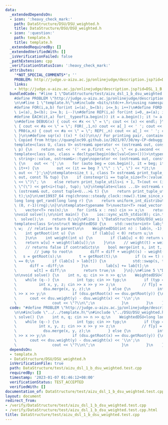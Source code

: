 ```yaml
---
data:
  _extendedDependsOn:
  - icon: ':heavy_check_mark:'
    path: DataStructure/DSU/DSU_weighted.h
    title: DataStructure/DSU/DSU_weighted.h
  - icon: ':question:'
    path: template.h
    title: template.h
  _extendedRequiredBy: []
  _extendedVerifiedWith: []
  _isVerificationFailed: false
  _pathExtension: cpp
  _verificationStatusIcon: ':heavy_check_mark:'
  attributes:
    '*NOT_SPECIAL_COMMENTS*': ''
    PROBLEM: http://judge.u-aizu.ac.jp/onlinejudge/description.jsp?id=DSL_1_B
    links:
    - http://judge.u-aizu.ac.jp/onlinejudge/description.jsp?id=DSL_1_B
  bundledCode: "#line 1 \"DataStructure/test/aizu_dsl_1_b_dsu_weighted.test.cpp\"\n\
    #define PROBLEM \"http://judge.u-aizu.ac.jp/onlinejudge/description.jsp?id=DSL_1_B\"\
    \n\n#line 1 \"template.h\"\n#include <bits/stdc++.h>\nusing namespace std;\n\n\
    #define FOR(i,a,b) for(int i=(a),_b=(b); i<=_b; i++)\n#define FORD(i,a,b) for(int\
    \ i=(a),_b=(b); i>=_b; i--)\n#define REP(i,a) for(int i=0,_a=(a); i<_a; i++)\n\
    #define EACH(it,a) for(__typeof(a.begin()) it = a.begin(); it != a.end(); ++it)\n\
    \n#define DEBUG(x) { cout << #x << \" = \"; cout << (x) << endl; }\n#define PR(a,n)\
    \ { cout << #a << \" = \"; FOR(_,1,n) cout << a[_] << ' '; cout << endl; }\n#define\
    \ PR0(a,n) { cout << #a << \" = \"; REP(_,n) cout << a[_] << ' '; cout << endl;\
    \ }\n\n#define sqr(x) ((x) * (x))\n\n// For printing pair, container, etc.\n//\
    \ Copied from https://quangloc99.github.io/2021/07/30/my-CP-debugging-template.html\n\
    template<class U, class V> ostream& operator << (ostream& out, const pair<U, V>&\
    \ p) {\n    return out << '(' << p.first << \", \" << p.second << ')';\n}\n\n\
    template<class Con, class = decltype(begin(declval<Con>()))>\ntypename enable_if<!is_same<Con,\
    \ string>::value, ostream&>::type\noperator << (ostream& out, const Con& con)\
    \ {\n    out << '{';\n    for (auto beg = con.begin(), it = beg; it != con.end();\
    \ it++) {\n        out << (it == beg ? \"\" : \", \") << *it;\n    }\n    return\
    \ out << '}';\n}\ntemplate<size_t i, class T> ostream& print_tuple_utils(ostream&\
    \ out, const T& tup) {\n    if constexpr(i == tuple_size<T>::value) return out\
    \ << \")\"; \n    else return print_tuple_utils<i + 1, T>(out << (i ? \", \" :\
    \ \"(\") << get<i>(tup), tup); \n}\ntemplate<class ...U> ostream& operator <<\
    \ (ostream& out, const tuple<U...>& t) {\n    return print_tuple_utils<0, tuple<U...>>(out,\
    \ t);\n}\n\nmt19937_64 rng(chrono::steady_clock::now().time_since_epoch().count());\n\
    long long get_rand(long long r) {\n    return uniform_int_distribution<long long>\
    \ (0, r-1)(rng);\n}\n\ntemplate<typename T>\nvector<T> read_vector(int n) {\n\
    \    vector<T> res(n);\n    for (int& x : res) cin >> x;\n    return res;\n}\n\
    \nvoid solve();\n\nint main() {\n    ios::sync_with_stdio(0); cin.tie(0);\n  \
    \  solve();\n    return 0;\n}\n#line 1 \"DataStructure/DSU/DSU_weighted.h\"\n\
    template<class S>\nstruct WeightedDSU {\n    std::vector<int> lab;\n    std::vector<S>\
    \ w;  // relative to parent\n\n    WeightedDSU(int n) : lab(n, -1), w(n) {}\n\n\
    \    int getRoot(int u) {\n        if (lab[u] < 0) return u;\n        return getRoot(lab[u]);\n\
    \    }\n\n    int weight(int u) {\n        if (lab[u] < 0) return w[u];\n    \
    \    return w[u] + weight(lab[u]);\n    }\n\n    // weight(t) = weight(s) + diff\n\
    \    // returns false if contradicts\n    bool merge(int s, int t, S diff) {\n\
    \        // jump to root\n        diff = diff + weight(s) - weight(t);\n     \
    \   s = getRoot(s);\n        t = getRoot(t);\n        if (s == t) return diff\
    \ == 0;\n        if (lab[s] > lab[t]) {\n            std::swap(s, t);\n      \
    \      diff = -diff;\n        }\n        lab[s] += lab[t];\n        lab[t] = s;\n\
    \        w[t] = diff;\n        return true;\n    }\n};\n#line 5 \"DataStructure/test/aizu_dsl_1_b_dsu_weighted.test.cpp\"\
    \n\nvoid solve() {\n    int n, q; cin >> n >> q;\n    WeightedDSU<long long> dsu(n);\n\
    \    while (q--) {\n        int typ; cin >> typ;\n        if (typ == 0) {\n  \
    \          int x, y, z; cin >> x >> y >> z;\n            // f[y] = f[x] + z\n\
    \            dsu.merge(x, y, z);\n        } else {\n            int x, y; cin\
    \ >> x >> y;\n            if (dsu.getRoot(x) == dsu.getRoot(y)) {\n          \
    \      cout << dsu.weight(y) - dsu.weight(x) << '\\n';\n            } else {\n\
    \                cout << \"?\\n\";\n            }\n        }\n    }\n}\n"
  code: "#define PROBLEM \"http://judge.u-aizu.ac.jp/onlinejudge/description.jsp?id=DSL_1_B\"\
    \n\n#include \"../../template.h\"\n#include \"../DSU/DSU_weighted.h\"\n\nvoid\
    \ solve() {\n    int n, q; cin >> n >> q;\n    WeightedDSU<long long> dsu(n);\n\
    \    while (q--) {\n        int typ; cin >> typ;\n        if (typ == 0) {\n  \
    \          int x, y, z; cin >> x >> y >> z;\n            // f[y] = f[x] + z\n\
    \            dsu.merge(x, y, z);\n        } else {\n            int x, y; cin\
    \ >> x >> y;\n            if (dsu.getRoot(x) == dsu.getRoot(y)) {\n          \
    \      cout << dsu.weight(y) - dsu.weight(x) << '\\n';\n            } else {\n\
    \                cout << \"?\\n\";\n            }\n        }\n    }\n}\n"
  dependsOn:
  - template.h
  - DataStructure/DSU/DSU_weighted.h
  isVerificationFile: true
  path: DataStructure/test/aizu_dsl_1_b_dsu_weighted.test.cpp
  requiredBy: []
  timestamp: '2023-01-07 01:46:12+08:00'
  verificationStatus: TEST_ACCEPTED
  verifiedWith: []
documentation_of: DataStructure/test/aizu_dsl_1_b_dsu_weighted.test.cpp
layout: document
redirect_from:
- /verify/DataStructure/test/aizu_dsl_1_b_dsu_weighted.test.cpp
- /verify/DataStructure/test/aizu_dsl_1_b_dsu_weighted.test.cpp.html
title: DataStructure/test/aizu_dsl_1_b_dsu_weighted.test.cpp
---
```

